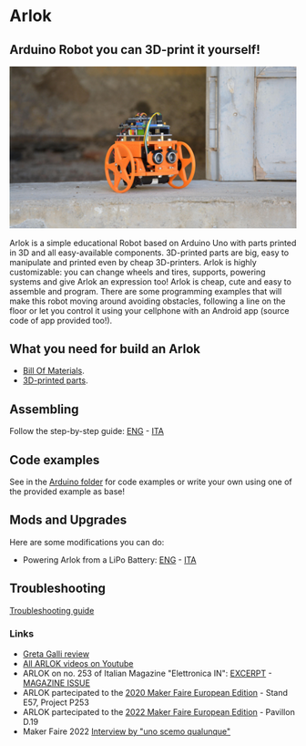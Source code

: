# Arlok
## Arduino Robot you can 3D-print it yourself!
![Arlok - Maker Faire 2022](./media/MFR2022/arlok_cover_for_mkfr2022.jpg)

Arlok is a simple educational Robot based on Arduino Uno with parts printed in 3D and all easy-available components. 3D-printed parts are big, easy to manipulate and printed even by cheap 3D-printers. Arlok is highly customizable: you can change wheels and tires, supports, powering systems and give Arlok an expression too! Arlok is cheap, cute and easy to assemble and program. There are some programming examples that will make this robot moving around avoiding obstacles, following a line on the floor or let you control it using your cellphone with an Android app (source code of app provided too!).  
  
## What you need for build an Arlok
- [Bill Of Materials](./docs/BOM.md). 
- [3D-printed parts](./cad/stl).  
 
## Assembling
Follow the step-by-step guide: [ENG](./docs/assembly.md) - [ITA](./docs/assembly_ita.md)

## Code examples
See in the [Arduino folder](./arduino) for code examples or write your own using one of the provided example as base!

## Mods and Upgrades
Here are some modifications you can do:  
- Powering Arlok from a LiPo Battery: [ENG](./docs/lipo_mod.md) - [ITA](./docs/lipo_mod_ita.md)

## Troubleshooting
[Troubleshooting guide](./docs/troubleshooting.md)  

### Links
- [Greta Galli review](https://www.youtube.com/watch?v=CbPGWd9I_mA)
- [All ARLOK videos on Youtube](https://tinyurl.com/arlokplaylist) 
- ARLOK on no. 253 of Italian Magazine "Elettronica IN": [EXCERPT](https://www.elettronicain.it/wp-content/uploads/prog_copertina/arlook_il_robot_per_tutti.pdf) -   [MAGAZINE ISSUE](https://www.elettronicain.it/prodotto/n-253-aprile-2021/?tracking=5f004a6ba8be7)
- ARLOK partecipated to the [2020 Maker Faire European Edition](https://makerfairerome.eu/it/espositori/?edition=2020&exhibit=3409) - Stand E57, Project P253
- ARLOK partecipated to the [2022 Maker Faire European Edition](https://makerfairerome.eu/it/espositori/?edition=2022&exhibit=2220093) - Pavillon D.19
- Maker Faire 2022 [Interview by "uno scemo qualunque"](https://www.youtube.com/watch?v=RNEsY1jSlT4&t=576s)
